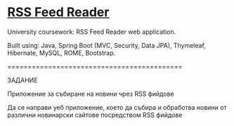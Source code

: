 # [RSS Feed Reader](http://hello-st26.rhcloud.com/)

University coursework: RSS Feed Reader web application. 

Built using:
Java, 
Spring Boot (MVC, Security, Data JPA), 
Thymeleaf, 
Hibernate, 
MySQL, 
ROME, 
Bootstrap.

===========================================

ЗАДАНИЕ

Приложение за събиране на новини чрез RSS фийдове

Да се направи уеб приложение, което да събира и обработва новини от различни новинарски сайтове посредством RSS фийдове 
